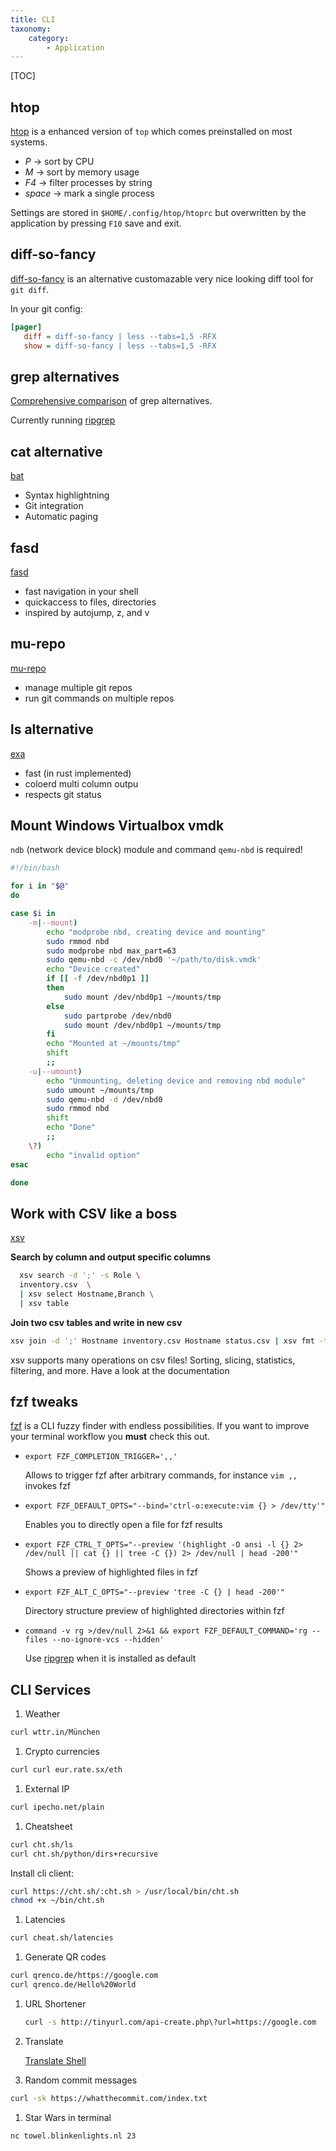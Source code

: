 ```yaml
---
title: CLI
taxonomy:
    category:
        - Application
---
```


[TOC]

## htop

[htop](https://hisham.hm/htop/) is a enhanced version of `top` which comes preinstalled on most systems.
- *P* &rarr; sort by CPU
- *M* &rarr; sort by memory usage
- *F4* &rarr; filter processes by string
- *space* &rarr; mark a single process

Settings are stored in `$HOME/.config/htop/htoprc` but overwritten by the application by pressing `F10` save and exit.

## diff-so-fancy

[diff-so-fancy](https://github.com/so-fancy/diff-so-fancy) is an alternative customazable very nice looking diff tool for `git diff`.

In your git config:
```ini
[pager]
   diff = diff-so-fancy | less --tabs=1,5 -RFX
   show = diff-so-fancy | less --tabs=1,5 -RFX
```

## grep alternatives

[Comprehensive comparison](https://beyondgrep.com/feature-comparison/) of grep alternatives.

Currently running [ripgrep](https://github.com/BurntSushi/ripgrep)

## cat alternative

[bat](https://github.com/sharkdp/bat)

- Syntax highlightning
- Git integration
- Automatic paging

## fasd

[fasd](https://github.com/clvv/fasd)

- fast navigation in your shell
- quickaccess to files, directories
- inspired by autojump, z, and v

## mu-repo

[mu-repo](http://fabioz.github.io/mu-repo/)

- manage multiple git repos
- run git commands on multiple repos

## ls alternative

[exa](https://the.exa.website/)

- fast (in rust implemented)
- coloerd multi column outpu
- respects git status

## Mount Windows Virtualbox vmdk

`ndb` (network device block) module and command `qemu-nbd` is required!

```bash
#!/bin/bash

for i in "$@"
do

case $i in
    -m|--mount)
        echo "modprobe nbd, creating device and mounting"
        sudo rmmod nbd
		sudo modprobe nbd max_part=63
        sudo qemu-nbd -c /dev/nbd0 '~/path/to/disk.vmdk'
        echo "Device created"
		if [[ -f /dev/nbd0p1 ]]
		then
			sudo mount /dev/nbd0p1 ~/mounts/tmp
		else
			sudo partprobe /dev/nbd0
			sudo mount /dev/nbd0p1 ~/mounts/tmp
		fi
        echo "Mounted at ~/mounts/tmp"
        shift
        ;;
    -u|--umount)
        echo "Unmounting, deleting device and removing nbd module"
        sudo umount ~/mounts/tmp
        sudo qemu-nbd -d /dev/nbd0
        sudo rmmod nbd
        shift
        echo "Done"
        ;;
    \?)
        echo "invalid option"
esac

done
```

## Work with CSV like a boss

[xsv](https://github.com/BurntSushi/xsv)

**Search by column and output specific columns**
```sh
  xsv search -d ';' -s Role \
  inventory.csv  \
  | xsv select Hostname,Branch \
  | xsv table
```

**Join two csv tables and write in new csv**
```sh
xsv join -d ';' Hostname inventory.csv Hostname status.csv | xsv fmt -t ';' > joined.csv
```

xsv supports many operations on csv files! Sorting, slicing, statistics, filtering, and more. Have a look at the documentation

## fzf tweaks

[fzf](https://github.com/junegunn/fzf) is a CLI fuzzy finder with endless possibilities. If you want to improve your terminal workflow you **must** check this out.

- `export FZF_COMPLETION_TRIGGER=',,'` 

	Allows to trigger fzf after arbitrary commands, for instance `vim ,,`  <TAB> invokes fzf

- `export FZF_DEFAULT_OPTS="--bind='ctrl-o:execute:vim {} > /dev/tty'"`
	
    Enables you to directly open a file for fzf results

- `export FZF_CTRL_T_OPTS="--preview '(highlight -O ansi -l {} 2> /dev/null || cat {} || tree -C {}) 2> /dev/null | head -200'"` 

	Shows a preview of highlighted files in fzf

- `export FZF_ALT_C_OPTS="--preview 'tree -C {} | head -200'"` 

	Directory structure preview of highlighted directories within fzf

- `command -v rg >/dev/null 2>&1 && export FZF_DEFAULT_COMMAND='rg --files --no-ignore-vcs --hidden'` 
	
    Use [ripgrep](https://github.com/BurntSushi/ripgrep) when it is installed as default

## CLI Services

1. Weather
  ```bash
  curl wttr.in/München
  ```
1. Crypto currencies
  ```bash
  curl curl eur.rate.sx/eth
  ```
1. External IP
  ```bash
  curl ipecho.net/plain
  ```
1. Cheatsheet
  ```bash
  curl cht.sh/ls
  curl cht.sh/python/dirs+recursive
  ```
  Install cli client:
  ```bash
  curl https://cht.sh/:cht.sh > /usr/local/bin/cht.sh
  chmod +x ~/bin/cht.sh
  ```
1. Latencies
  ```bash
  curl cheat.sh/latencies
  ```
1. Generate QR codes
  ```bash
  curl qrenco.de/https://google.com
  curl qrenco.de/Hello%20World
  ```
1. URL Shortener
	```bash
	curl -s http://tinyurl.com/api-create.php\?url=https://google.com
	```
1. Translate

	[Translate Shell](https://github.com/soimort/translate-shell)

1. Random commit messages
  ```bash
  curl -sk https://whatthecommit.com/index.txt
  ```
1. Star Wars in terminal
  ```bash
  nc towel.blinkenlights.nl 23
  ```
